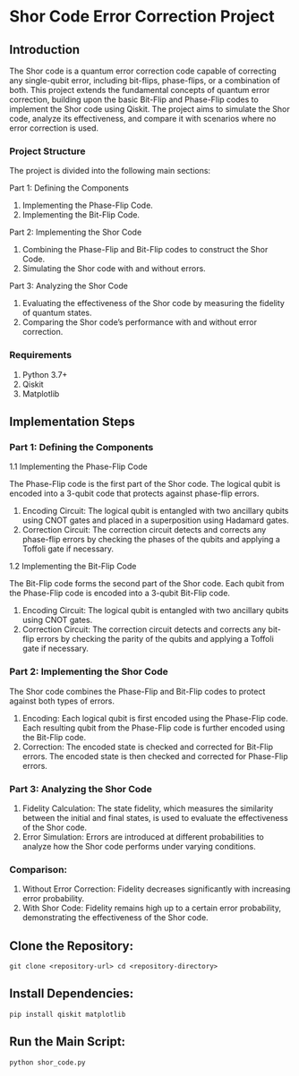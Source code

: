 # Shor Code Error Correction Project


## Introduction
The Shor code is a quantum error correction code capable of correcting any single-qubit error, including bit-flips, phase-flips, or a combination of both. 
This project extends the fundamental concepts of quantum error correction, building upon the basic Bit-Flip and Phase-Flip codes to implement the Shor code using Qiskit. The project aims to simulate the Shor code, analyze its effectiveness, and compare it with scenarios where no error correction is used.


### Project Structure
The project is divided into the following main sections:

Part 1: Defining the Components
1. Implementing the Phase-Flip Code.
2. Implementing the Bit-Flip Code.

Part 2: Implementing the Shor Code
1. Combining the Phase-Flip and Bit-Flip codes to construct the Shor Code.
2. Simulating the Shor code with and without errors.

Part 3: Analyzing the Shor Code
1. Evaluating the effectiveness of the Shor code by measuring the fidelity of quantum states.
2. Comparing the Shor code’s performance with and without error correction.


### Requirements
1. Python 3.7+
2. Qiskit
3. Matplotlib


## Implementation Steps

### Part 1: Defining the Components
1.1 Implementing the Phase-Flip Code

The Phase-Flip code is the first part of the Shor code. The logical qubit is encoded into a 3-qubit code that protects against phase-flip errors.
1. Encoding Circuit: The logical qubit is entangled with two ancillary qubits using CNOT gates and placed in a superposition using Hadamard gates.
2. Correction Circuit: The correction circuit detects and corrects any phase-flip errors by checking the phases of the qubits and applying a Toffoli gate if necessary.

1.2 Implementing the Bit-Flip Code

The Bit-Flip code forms the second part of the Shor code. Each qubit from the Phase-Flip code is encoded into a 3-qubit Bit-Flip code.
1. Encoding Circuit: The logical qubit is entangled with two ancillary qubits using CNOT gates.
2. Correction Circuit: The correction circuit detects and corrects any bit-flip errors by checking the parity of the qubits and applying a Toffoli gate if necessary.


### Part 2: Implementing the Shor Code
The Shor code combines the Phase-Flip and Bit-Flip codes to protect against both types of errors.

1. Encoding:
   Each logical qubit is first encoded using the Phase-Flip code.
   Each resulting qubit from the Phase-Flip code is further encoded using the Bit-Flip code.
2. Correction:
   The encoded state is checked and corrected for Bit-Flip errors.
   The encoded state is then checked and corrected for Phase-Flip errors.


### Part 3: Analyzing the Shor Code
1. Fidelity Calculation: The state fidelity, which measures the similarity between the initial and final states, is used to evaluate the effectiveness of the Shor 
   code.
2. Error Simulation: Errors are introduced at different probabilities to analyze how the Shor code performs under varying conditions.

### Comparison:
1. Without Error Correction: Fidelity decreases significantly with increasing error probability.
2. With Shor Code: Fidelity remains high up to a certain error probability, demonstrating the effectiveness of the Shor code.


## Clone the Repository:
`git clone <repository-url>
cd <repository-directory>`

## Install Dependencies:
`pip install qiskit matplotlib`

## Run the Main Script:
`python shor_code.py`


